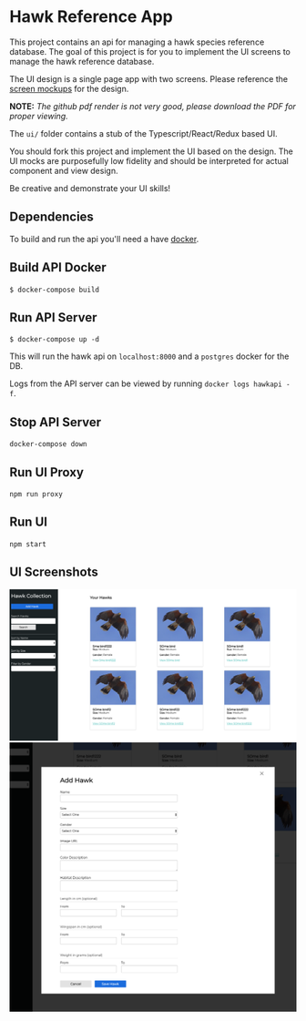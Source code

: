 # Hawk Reference App

This project contains an api for managing a hawk species reference database.
The goal of this project is for you to implement the UI screens to manage the hawk reference database.

The UI design is a single page app with two screens. Please
reference the [screen mockups](Hawk%20Reference%20UI%20Mocks.pdf) for the design.

**NOTE:** _The github pdf render is not very good, please download the PDF for proper viewing._

The `ui/` folder contains a stub of the Typescript/React/Redux based UI.

You should fork this project and implement the UI based on the design.
The UI mocks are purposefully low fidelity and should be interpreted for actual component
and view design.

Be creative and demonstrate your UI skills!

## Dependencies

To build and run the api you'll need a have [docker](https://www.docker.com/products/docker-desktop).

## Build API Docker

```
$ docker-compose build
```

## Run API Server

```
$ docker-compose up -d
```

This will run the hawk api on `localhost:8000` and a `postgres` docker for the DB.

Logs from the API server can be viewed by running `docker logs hawkapi -f`.

## Stop API Server

```
docker-compose down
```

## Run UI Proxy

```
npm run proxy
```

## Run UI

```
npm start
```

## UI Screenshots

![main page](screenshot1.png)
![add form page](screenshot2.png)
